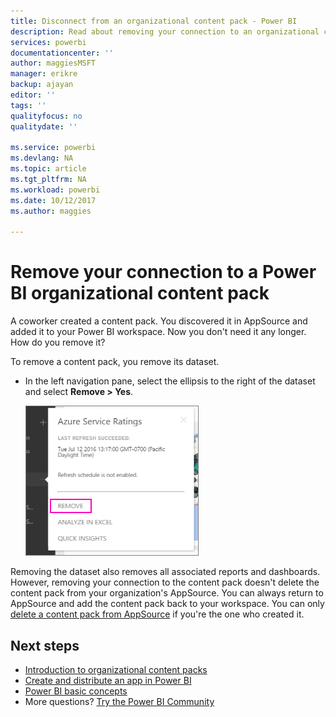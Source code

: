 ```yaml
---
title: Disconnect from an organizational content pack - Power BI
description: Read about removing your connection to an organizational content pack by deleting its dataset in Power BI.
services: powerbi
documentationcenter: ''
author: maggiesMSFT
manager: erikre
backup: ajayan
editor: ''
tags: ''
qualityfocus: no
qualitydate: ''

ms.service: powerbi
ms.devlang: NA
ms.topic: article
ms.tgt_pltfrm: NA
ms.workload: powerbi
ms.date: 10/12/2017
ms.author: maggies

---
```

# Remove your connection to a Power BI organizational content pack
A coworker created a content pack. You discovered it in AppSource and added it to your Power BI workspace. Now you don't need it any longer.  How do you remove it?

To remove a content pack, you remove its dataset.  

* In the left navigation pane, select the ellipsis to the right of the dataset and select **Remove \> Yes**.  
  
  ![Remove content pack](media/powerbi-service-organizational-content-pack-delete/power-bi-remove-organizational-content-pack-dataset.png)

Removing the dataset also removes all associated reports and dashboards. However, removing your connection to the content pack doesn't delete the content pack from your organization's AppSource.  You can always return to AppSource and add the content pack back to your workspace. You can only [delete a content pack from AppSource](powerbi-service-organizational-content-packs-manage-update-delete.md) if you're the one who created it.

## Next steps
* [Introduction to organizational content packs](powerbi-service-organizational-content-packs-introduction.md) 
* [Create and distribute an app in Power BI](service-create-distribute-apps.md) 
* [Power BI basic concepts](powerbi-service-basic-concepts.md)  
* More questions? [Try the Power BI Community](http://community.powerbi.com/)

